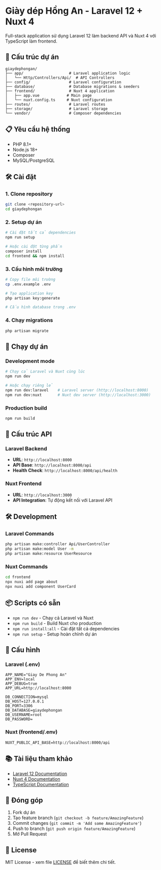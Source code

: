 # Giày dép Hồng An - Laravel 12 + Nuxt 4

Full-stack application sử dụng Laravel 12 làm backend API và Nuxt 4 với TypeScript làm frontend.

## 🚀 Cấu trúc dự án

```
giaydephongan/
├── app/                    # Laravel application logic
│   └── Http/Controllers/Api/  # API Controllers
├── config/                 # Laravel configuration
├── database/               # Database migrations & seeders
├── frontend/               # Nuxt 4 application
│   ├── app.vue            # Main page
│   └── nuxt.config.ts     # Nuxt configuration
├── routes/                 # Laravel routes
├── storage/                # Laravel storage
└── vendor/                 # Composer dependencies
```

## 📋 Yêu cầu hệ thống

- PHP 8.1+
- Node.js 18+
- Composer
- MySQL/PostgreSQL

## 🛠️ Cài đặt

### 1. Clone repository
```bash
git clone <repository-url>
cd giaydephongan
```

### 2. Setup dự án
```bash
# Cài đặt tất cả dependencies
npm run setup

# Hoặc cài đặt từng phần
composer install
cd frontend && npm install
```

### 3. Cấu hình môi trường
```bash
# Copy file môi trường
cp .env.example .env

# Tạo application key
php artisan key:generate

# Cấu hình database trong .env
```

### 4. Chạy migrations
```bash
php artisan migrate
```

## 🚀 Chạy dự án

### Development mode
```bash
# Chạy cả Laravel và Nuxt cùng lúc
npm run dev

# Hoặc chạy riêng lẻ
npm run dev:laravel    # Laravel server (http://localhost:8000)
npm run dev:nuxt       # Nuxt dev server (http://localhost:3000)
```

### Production build
```bash
npm run build
```

## 📁 Cấu trúc API

### Laravel Backend
- **URL**: `http://localhost:8000`
- **API Base**: `http://localhost:8000/api`
- **Health Check**: `http://localhost:8000/api/health`

### Nuxt Frontend
- **URL**: `http://localhost:3000`
- **API Integration**: Tự động kết nối với Laravel API

## 🛠️ Development

### Laravel Commands
```bash
php artisan make:controller Api/UserController
php artisan make:model User -m
php artisan make:resource UserResource
```

### Nuxt Commands
```bash
cd frontend
npx nuxi add page about
npx nuxi add component UserCard
```

## 📦 Scripts có sẵn

- `npm run dev` - Chạy cả Laravel và Nuxt
- `npm run build` - Build Nuxt cho production
- `npm run install:all` - Cài đặt tất cả dependencies
- `npm run setup` - Setup hoàn chỉnh dự án

## 🔧 Cấu hình

### Laravel (.env)
```env
APP_NAME="Giay De Phong An"
APP_ENV=local
APP_DEBUG=true
APP_URL=http://localhost:8000

DB_CONNECTION=mysql
DB_HOST=127.0.0.1
DB_PORT=3306
DB_DATABASE=giaydephongan
DB_USERNAME=root
DB_PASSWORD=
```

### Nuxt (frontend/.env)
```env
NUXT_PUBLIC_API_BASE=http://localhost:8000/api
```

## 📚 Tài liệu tham khảo

- [Laravel 12 Documentation](https://laravel.com/docs/12.x)
- [Nuxt 4 Documentation](https://nuxt.com/docs)
- [TypeScript Documentation](https://www.typescriptlang.org/docs)

## 🤝 Đóng góp

1. Fork dự án
2. Tạo feature branch (`git checkout -b feature/AmazingFeature`)
3. Commit changes (`git commit -m 'Add some AmazingFeature'`)
4. Push to branch (`git push origin feature/AmazingFeature`)
5. Mở Pull Request

## 📄 License

MIT License - xem file [LICENSE](LICENSE) để biết thêm chi tiết.
